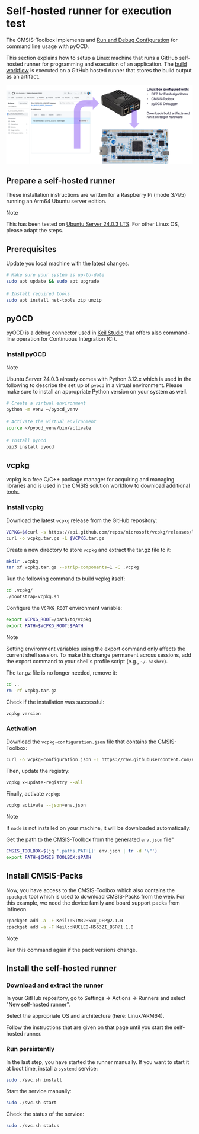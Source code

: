 # Self-hosted runner for execution test

The CMSIS-Toolbox implements and
[Run and Debug Configuration](https://open-cmsis-pack.github.io/cmsis-toolbox/build-overview/#run-and-debug-configuration)
for command line usage with pyOCD.

This section explains how to setup a Linux machine that runs a GitHub self-hosted runner for programming and execution
of an application. The [build workflow](../.github/workflows/Build_NUCLEO_H563ZI_Release.yaml) is executed on a GitHub
hosted runner that stores the build output as an artifact.

![CI and HiL Test](CI_HIL.png "CI and HiL Test")

## Prepare a self-hosted runner

These installation instructions are written for a Raspberry Pi (mode 3/4/5) running an Arm64 Ubuntu server edition.

> [!NOTE]
> This has been tested on [Ubuntu Server 24.0.3 LTS](https://ubuntu.com/download/server). For other Linux OS, please
> adapt the steps.

## Prerequisites

Update you local machine with the latest changes.

```sh
# Make sure your system is up-to-date
sudo apt update && sudo apt upgrade

# Install required tools
sudo apt install net-tools zip unzip
```

## pyOCD

pyOCD is a debug connector used in [Keil Studio](https://mdk-packs.github.io/vscode-cmsis-solution-docs/index.html)
that offers also command-line operation for Continuous Integration (CI).

### Install pyOCD

> [!NOTE]
> Ubuntu Server 24.0.3 already comes with Python 3.12.x which is used in the following to describe the set up of
> `pyocd` in a virtual environment. Please make sure to install an appropriate Python version on your system as well.

```sh
# Create a virtual environment
python -m venv ~/pyocd_venv

# Activate the virtual environment
source ~/pyocd_venv/bin/activate

# Install pyocd
pip3 install pyocd
```

## vcpkg

vcpkg is a free C/C++ package manager for acquiring and managing libraries and is used in the CMSIS solution workflow
to download additional tools.

### Install vcpkg

Download the latest `vcpkg` release from the GitHub repository:

```sh
VCPKG=$(curl -s https://api.github.com/repos/microsoft/vcpkg/releases/latest | jq -r '.tarball_url')
curl -o vcpkg.tar.gz -L $VCPKG.tar.gz
```

Create a new directory to store `vcpkg` and extract the tar.gz file to it:

```sh
mkdir .vcpkg
tar xf vcpkg.tar.gz --strip-components=1 -C .vcpkg
```

Run the following command to build vcpkg itself:

```sh
cd .vcpkg/
./bootstrap-vcpkg.sh
```

Configure the `VCPKG_ROOT` environment variable:

```sh
export VCPKG_ROOT=/path/to/vcpkg
export PATH=$VCPKG_ROOT:$PATH
```

> [!NOTE]
> Setting environment variables using the export command only affects the current shell session. To make this change
> permanent across sessions, add the export command to your shell's profile script (e.g., `~/.bashrc`).

The tar.gz file is no longer needed, remove it:

```sh
cd ..
rm -rf vcpkg.tar.gz
```

Check if the installation was successful:

```sh
vcpkg version
```

### Activation

Download the `vcpkg-configuration.json` file that contains the CMSIS-Toolbox:

```sh
curl -o vcpkg-configuration.json -L https://raw.githubusercontent.com/Arm-Examples/Safety-Example-STM32/refs/heads/main/vcpkg-run-configuration.json
```

Then, update the registry:

```sh
vcpkg x-update-registry --all
```

Finally, activate `vcpkg`:

```sh
vcpkg activate --json=env.json
```

> [!NOTE]
> If `node` is not installed on your machine, it will be downloaded automatically.

Get the path to the CMSIS-Toolbox from the generated `env.json` file"

```sh
CMSIS_TOOLBOX=$(jq '.paths.PATH[]' env.json | tr -d '\"')
export PATH=$CMSIS_TOOLBOX:$PATH
```

## Install CMSIS-Packs

Now, you have access to the CMSIS-Toolbox which also contains the `cpackget` tool which is used to download CMSIS-Packs
from the web. For this example, we need the device family and board support packs from Infineon.

```sh
cpackget add -a -F Keil::STM32H5xx_DFP@2.1.0
cpackget add -a -F Keil::NUCLEO-H563ZI_BSP@1.1.0
```

> [!NOTE]
> Run this command again if the pack versions change.

## Install the self-hosted runner

### Download and extract the runner

In your GitHub repository, go to Settings → Actions → Runners and select "New self-hosted runner".

Select the appropriate OS and architecture (here: Linux/ARM64).

Follow the instructions that are given on that page until you start the self-hosted runner.

### Run persistently

In the last step, you have started the runner manually. If you want to start it at boot time, install a `systemd`
service:

```sh
sudo ./svc.sh install
```

Start the service manually:

```sh
sudo ./svc.sh start
```

Check the status of the service:

```sh
sudo ./svc.sh status
```
